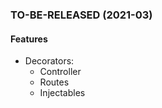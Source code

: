 <a name="TO-BE-RELEASED"></a>
### TO-BE-RELEASED (2021-03)


#### Features

- Decorators:
  - Controller
  - Routes
  - Injectables